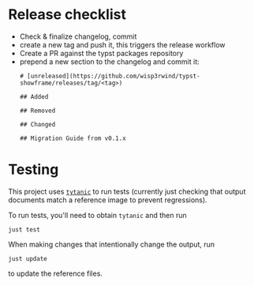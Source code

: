 # Release checklist

- Check & finalize changelog, commit
- create a new tag and push it, this triggers the release workflow
- Create a PR against the typst packages repository
- prepend a new section to the changelog and commit it:
  ```
  # [unreleased](https://github.com/wisp3rwind/typst-showframe/releases/tag/<tag>)

  ## Added

  ## Removed

  ## Changed

  ## Migration Guide from v0.1.x
  ```

# Testing
This project uses [`tytanic`](https://tingerrr.github.io/tytanic/index.html) to
run tests (currently just checking that output documents match a reference image
to prevent regressions).

To run tests, you'll need to obtain `tytanic` and then run
```
just test
```

When making changes that intentionally change the output, run
```
just update
```
to update the reference files.
